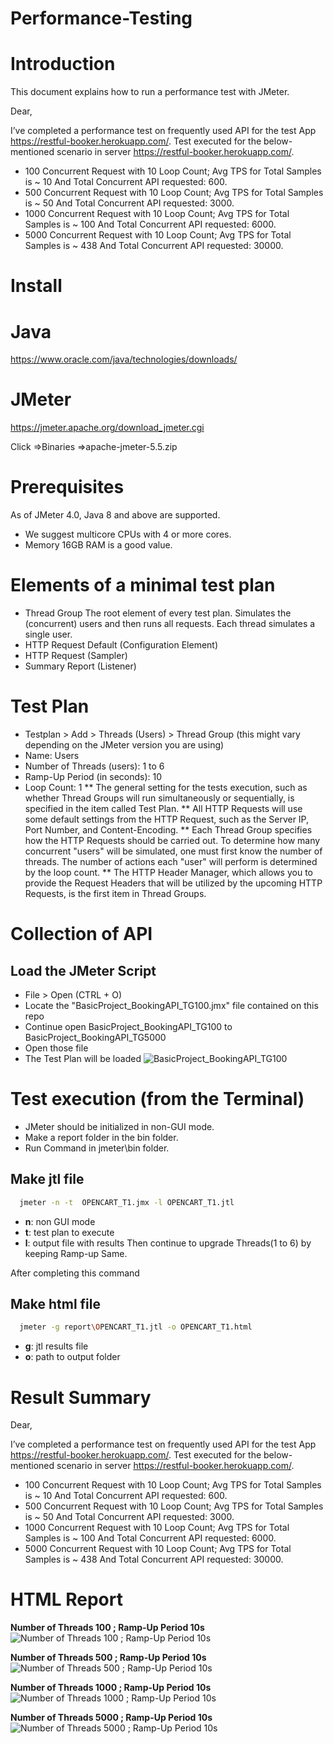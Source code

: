 # Performance-Testing
# Introduction
This document explains how to run a performance test with JMeter.

Dear,

I’ve completed a performance test on frequently used API for the test App https://restful-booker.herokuapp.com/.
Test executed for the below-mentioned scenario in server https://restful-booker.herokuapp.com/.

* 100 Concurrent Request with 10 Loop Count; Avg TPS for Total Samples is ~ 10 And Total Concurrent API requested: 600.
* 500 Concurrent Request with 10 Loop Count; Avg TPS for Total Samples is ~ 50 And Total Concurrent API requested: 3000.
* 1000 Concurrent Request with 10 Loop Count; Avg TPS for Total Samples is ~ 100 And Total Concurrent API requested: 6000.
* 5000 Concurrent Request with 10 Loop Count; Avg TPS for Total Samples is ~ 438 And Total Concurrent API requested: 30000.

# Install
# Java
https://www.oracle.com/java/technologies/downloads/

# JMeter
https://jmeter.apache.org/download_jmeter.cgi

Click =>Binaries
=>apache-jmeter-5.5.zip

# Prerequisites
As of JMeter 4.0, Java 8 and above are supported.
* We suggest multicore CPUs with 4 or more cores.
* Memory 16GB RAM is a good value.

# Elements of a minimal test plan
* Thread Group
The root element of every test plan. Simulates the (concurrent) users and then runs all requests. Each thread simulates a single user.
* HTTP Request Default (Configuration Element)
* HTTP Request (Sampler)
* Summary Report (Listener)

# Test Plan
* Testplan > Add > Threads (Users) > Thread Group (this might vary depending on the JMeter version you are using)
* Name: Users
* Number of Threads (users): 1 to 6
* Ramp-Up Period (in seconds): 10
* Loop Count: 1
** The general setting for the tests execution, such as whether Thread Groups will run simultaneously or sequentially, is specified in the item called Test Plan.
** All HTTP Requests will use some default settings from the HTTP Request, such as the Server IP, Port Number, and Content-Encoding.
** Each Thread Group specifies how the HTTP Requests should be carried out. To determine how many concurrent "users" will be simulated, one must first know the number of threads. The number of actions each "user" will perform is determined by the loop count.
** The HTTP Header Manager, which allows you to provide the Request Headers that will be utilized by the upcoming HTTP Requests, is the first item in Thread Groups.

# Collection of API
## Load the JMeter Script
* File > Open (CTRL + O)
* Locate the "BasicProject_BookingAPI_TG100.jmx" file contained on this repo
* Continue open BasicProject_BookingAPI_TG100 to BasicProject_BookingAPI_TG5000
* Open those file
* The Test Plan will be loaded
![BasicProject_BookingAPI_TG100](https://github.com/KaushikDebdas/Performance-Testing/assets/67013658/3cec7fd4-1777-4a87-bd88-4706f3600635)

# Test execution (from the Terminal)
* JMeter should be initialized in non-GUI mode.
* Make a report folder in the bin folder.
* Run Command in jmeter\bin folder.

## Make jtl file
```bash
  jmeter -n -t  OPENCART_T1.jmx -l OPENCART_T1.jtl
```      
  - **n**: non GUI mode
  - **t**: test plan to execute
  - **l**: output file with results 
  Then continue to upgrade Threads(1 to 6) by keeping Ramp-up Same.   
  
After completing this command  
## Make html file
```bash
  jmeter -g report\OPENCART_T1.jtl -o OPENCART_T1.html
```
  - **g**: jtl results file
  - **o**: path to output folder  

# Result Summary 
Dear,

I’ve completed a performance test on frequently used API for the test App https://restful-booker.herokuapp.com/.
Test executed for the below-mentioned scenario in server https://restful-booker.herokuapp.com/.

* 100 Concurrent Request with 10 Loop Count; Avg TPS for Total Samples is ~ 10 And Total Concurrent API requested: 600.
* 500 Concurrent Request with 10 Loop Count; Avg TPS for Total Samples is ~ 50 And Total Concurrent API requested: 3000.
* 1000 Concurrent Request with 10 Loop Count; Avg TPS for Total Samples is ~ 100 And Total Concurrent API requested: 6000.
* 5000 Concurrent Request with 10 Loop Count; Avg TPS for Total Samples is ~ 438 And Total Concurrent API requested: 30000.

# HTML Report
**Number of Threads 100 ; Ramp-Up Period 10s**
![Number of Threads 100 ; Ramp-Up Period 10s](https://github.com/KaushikDebdas/Performance-Testing/assets/67013658/9df5caaf-ba81-4c58-8d96-ecb6c870c9cb)

**Number of Threads 500 ; Ramp-Up Period 10s**
![Number of Threads 500 ; Ramp-Up Period 10s](https://github.com/KaushikDebdas/Performance-Testing/assets/67013658/c705ba45-7385-4e60-896c-44a5ceb042f4)

**Number of Threads 1000 ; Ramp-Up Period 10s**
![Number of Threads 1000 ; Ramp-Up Period 10s](https://github.com/KaushikDebdas/Performance-Testing/assets/67013658/d7d24090-f5cf-4690-82b9-c695a4db86d6)

**Number of Threads 5000 ; Ramp-Up Period 10s**
![Number of Threads 5000 ; Ramp-Up Period 10s](https://github.com/KaushikDebdas/Performance-Testing/assets/67013658/64668c83-6295-48e1-b8f7-52a708920724)
